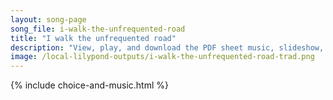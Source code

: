 ```yaml
---
layout: song-page
song_file: i-walk-the-unfrequented-road
title: "I walk the unfrequented road"
description: "View, play, and download the PDF sheet music, slideshow, and audio. Lyrics: I walk the unfrequented road with open eye and ear; I watch afield the farmer load the bounty of the year.  I filch the fruit of no one's toil— no tre... english secular 4part autumn"
image: /local-lilypond-outputs/i-walk-the-unfrequented-road-trad.png
---
```


{% include choice-and-music.html %}